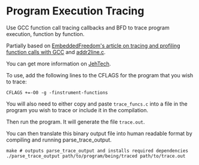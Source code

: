 # Program Execution Tracing
Use GCC function call tracing callbacks and BFD to trace program execution, function by function.

Partially based on [EmbeddedFreedom's article on tracing and profiling function calls with GCC](https://balau82.wordpress.com/2010/10/06/trace-and-profile-function-calls-with-gcc/) and [addr2line.c](https://github.com/CyberGrandChallenge/binutils/blob/master/binutils/addr2line.c).

You can get more information on [JehTech](www.jeh-tech.com/c_and_cpp/gcc-instrument-function-calls.html).

To use, add the following lines to the CFLAGS for the program that you wish to trace:
```
CFLAGS +=-O0 -g -finstrument-functions
```

You will also need to either copy and paste `trace_funcs.c` into a file in the program you wish to
trace or include it in the compilation.

Then run the program. It will generate the file `trace.out`.

You can then translate this binary output file into human readable format by compiling and running
parse_trace_output.

```
make # outputs parse_trace_output and installs required dependencies
./parse_trace_output path/to/program/being/traced path/to/trace.out
```